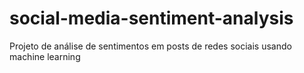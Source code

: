 # social-media-sentiment-analysis
Projeto de análise de sentimentos em posts de redes sociais usando machine learning

